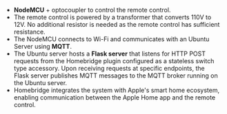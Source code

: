 - **NodeMCU** + optocoupler to control the remote control.
- The remote control is powered by a transformer that converts 110V to 12V. No additional resistor is needed as the remote control has sufficient resistance.
- The NodeMCU connects to Wi-Fi and communicates with an Ubuntu Server using **MQTT**.
- The Ubuntu server hosts a **Flask server** that listens for HTTP POST requests from the Homebridge plugin configured as a stateless switch type accessory. Upon receiving requests at specific endpoints, the Flask server publishes MQTT messages to the MQTT broker running on the Ubuntu server.
- Homebridge integrates the system with Apple's smart home ecosystem, enabling communication between the Apple Home app and the remote control.
